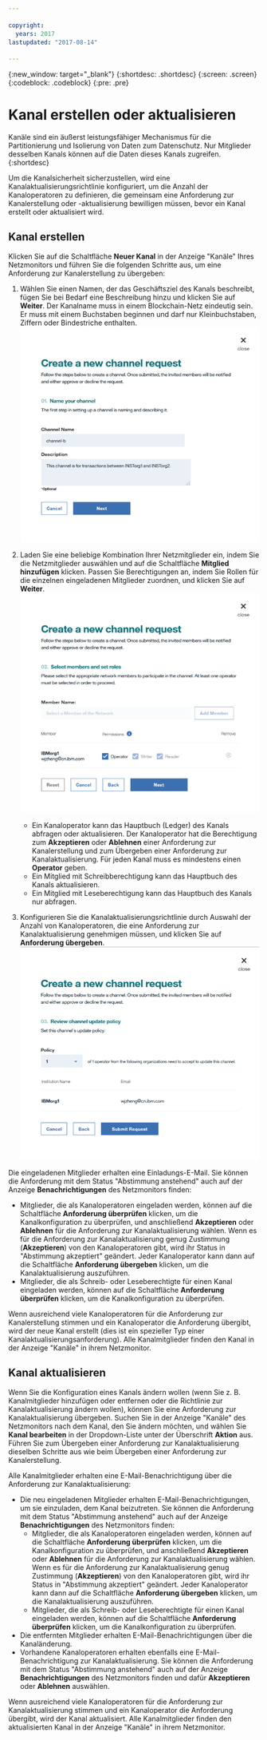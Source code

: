 ```yaml
---

copyright:
  years: 2017
lastupdated: "2017-08-14"

---
```


{:new_window: target="_blank"}
{:shortdesc: .shortdesc}
{:screen: .screen}
{:codeblock: .codeblock}
{:pre: .pre}

# Kanal erstellen oder aktualisieren

Kanäle sind ein äußerst leistungsfähiger Mechanismus für die Partitionierung und Isolierung von Daten zum Datenschutz. Nur Mitglieder desselben Kanals können auf die Daten dieses Kanals zugreifen.
{:shortdesc}

Um die Kanalsicherheit sicherzustellen, wird eine Kanalaktualisierungsrichtlinie konfiguriert, um die Anzahl der Kanaloperatoren zu definieren, die gemeinsam eine Anforderung zur Kanalerstellung oder -aktualisierung bewilligen müssen, bevor ein Kanal erstellt oder aktualisiert wird. 

## Kanal erstellen
Klicken Sie auf die Schaltfläche **Neuer Kanal** in der Anzeige "Kanäle" Ihres Netzmonitors und führen Sie die folgenden Schritte aus, um eine Anforderung zur Kanalerstellung zu übergeben:  
1. Wählen Sie einen Namen, der das Geschäftsziel des Kanals beschreibt, fügen Sie bei Bedarf eine Beschreibung hinzu und klicken Sie auf **Weiter**. Der Kanalname muss in einem Blockchain-Netz eindeutig sein. Er muss mit einem Buchstaben beginnen und darf nur Kleinbuchstaben, Ziffern oder Bindestriche enthalten.  
  ![Kanalerstellung 1](../images/create_channel.png "Kanalerstellung Anzeige 1")  
    
2. Laden Sie eine beliebige Kombination Ihrer Netzmitglieder ein, indem Sie die Netzmitglieder auswählen und auf die Schaltfläche **Mitglied hinzufügen** klicken. Passen Sie Berechtigungen an, indem Sie Rollen für die einzelnen eingeladenen Mitglieder zuordnen, und klicken Sie auf **Weiter**.  
  ![Kanalerstellung 2](../images/create_channel_2.png "Kanalerstellung Anzeige 2")  
  
    * Ein Kanaloperator kann das Hauptbuch (Ledger) des Kanals abfragen oder aktualisieren. Der Kanaloperator hat die Berechtigung zum **Akzeptieren** oder **Ablehnen** einer Anforderung zur Kanalerstellung und zum Übergeben einer Anforderung zur Kanalaktualisierung. Für jeden Kanal muss es mindestens einen **Operator** geben.  
    * Ein Mitglied mit Schreibberechtigung kann das Hauptbuch des Kanals aktualisieren.
    * Ein Mitglied mit Leseberechtigung kann das Hauptbuch des Kanals nur abfragen.
  
3. Konfigurieren Sie die Kanalaktualisierungsrichtlinie durch Auswahl der Anzahl von Kanaloperatoren, die eine Anforderung zur Kanalaktualisierung genehmigen müssen, und klicken Sie auf **Anforderung übergeben**.   
  ![Kanalerstellung 3](../images/create_channel_3.png "Kanalerstellung Anzeige 3")  

Die eingeladenen Mitglieder erhalten eine Einladungs-E-Mail. Sie können die Anforderung mit dem Status "Abstimmung anstehend" auch auf der Anzeige **Benachrichtigungen** des Netzmonitors finden:  
* Mitglieder, die als Kanaloperatoren eingeladen werden, können auf die Schaltfläche **Anforderung überprüfen** klicken, um die Kanalkonfiguration zu überprüfen, und anschließend **Akzeptieren** oder **Ablehnen** für die Anforderung zur Kanalaktualisierung wählen. Wenn es für die Anforderung zur Kanalaktualisierung genug Zustimmung (**Akzeptieren**) von den Kanaloperatoren gibt, wird ihr Status in "Abstimmung akzeptiert" geändert. Jeder Kanaloperator kann dann auf die Schaltfläche **Anforderung übergeben** klicken, um die Kanalaktualisierung auszuführen.  
* Mitglieder, die als Schreib- oder Leseberechtigte für einen Kanal eingeladen werden, können auf die Schaltfläche **Anforderung überprüfen** klicken, um die Kanalkonfiguration zu überprüfen.

Wenn ausreichend viele Kanaloperatoren für die Anforderung zur Kanalerstellung stimmen und ein Kanaloperator die Anforderung übergibt, wird der neue Kanal erstellt (dies ist ein spezieller Typ einer Kanalaktualisierungsanforderung). Alle Kanalmitglieder finden den Kanal in der Anzeige "Kanäle" in ihrem Netzmonitor.

## Kanal aktualisieren
Wenn Sie die Konfiguration eines Kanals ändern wollen (wenn Sie z. B. Kanalmitglieder hinzufügen oder entfernen oder die Richtlinie zur Kanalaktualisierung ändern wollen), können Sie eine Anforderung zur Kanalaktualisierung übergeben. Suchen Sie in der Anzeige "Kanäle" des Netzmonitors nach dem Kanal, den Sie ändern möchten, und wählen Sie **Kanal bearbeiten** in der Dropdown-Liste unter der Überschrift **Aktion** aus. Führen Sie zum Übergeben einer Anforderung zur Kanalaktualisierung dieselben Schritte aus wie beim Übergeben einer Anforderung zur Kanalerstellung.

Alle Kanalmitglieder erhalten eine E-Mail-Benachrichtigung über die Anforderung zur Kanalaktualisierung:
* Die neu eingeladenen Mitglieder erhalten E-Mail-Benachrichtigungen, um sie einzuladen, dem Kanal beizutreten. Sie können die Anforderung mit dem Status "Abstimmung anstehend" auch auf der Anzeige **Benachrichtigungen** des Netzmonitors finden:  
    * Mitglieder, die als Kanaloperatoren eingeladen werden, können auf die Schaltfläche **Anforderung überprüfen** klicken, um die Kanalkonfiguration zu überprüfen, und anschließend **Akzeptieren** oder **Ablehnen** für die Anforderung zur Kanalaktualisierung wählen. Wenn es für die Anforderung zur Kanalaktualisierung genug Zustimmung (**Akzeptieren**) von den Kanaloperatoren gibt, wird ihr Status in "Abstimmung akzeptiert" geändert. Jeder Kanaloperator kann dann auf die Schaltfläche **Anforderung übergeben** klicken, um die Kanalaktualisierung auszuführen.  
    * Mitglieder, die als Schreib- oder Leseberechtigte für einen Kanal eingeladen werden, können auf die Schaltfläche **Anforderung überprüfen** klicken, um die Kanalkonfiguration zu überprüfen.
* Die entfernten Mitglieder erhalten E-Mail-Benachrichtigungen über die Kanaländerung.
* Vorhandene Kanaloperatoren erhalten ebenfalls eine E-Mail-Benachrichtigung zur Kanalaktualisierung. Sie können die Anforderung mit dem Status "Abstimmung anstehend" auch auf der Anzeige **Benachrichtigungen** des Netzmonitors finden und dafür **Akzeptieren** oder **Ablehnen** auswählen.

Wenn ausreichend viele Kanaloperatoren für die Anforderung zur Kanalaktualisierung stimmen und ein Kanaloperator die Anforderung übergibt, wird der Kanal aktualisiert. Alle Kanalmitglieder finden den aktualisierten Kanal in der Anzeige "Kanäle" in ihrem Netzmonitor.
